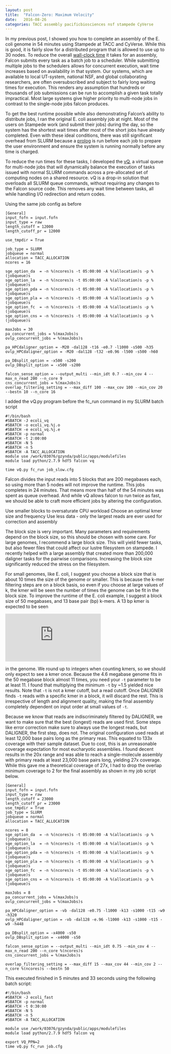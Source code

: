 ```yaml
---
layout: post
title:  "Falcon-Zero: Maximum Velocity"
date:   2016-08-26
categories: TACC assembly pacificbiosciences nsf stampede CyVerse
---
```


In my previous post, I showed you how to complete an assembly of the E. coli genome in 54 minutes using Stampede at TACC and CyVerse. While this is good, it is fairly slow for a distributed program that is allowed to use up to 30 nodes. To reduce the overall [wall-clock time](https://en.wikipedia.org/wiki/Wall-clock_time) it takes for an assembly, Falcon submits every task as a batch job to a scheduler. While submitting multiple jobs to the schedulers allows for concurrent execution, wait time increases based on availability in that system. Our systems, which are available to local UT-system, national NSF, and global collaborating researchers, are often oversubscribed and subject to fairly long waiting times for execution. This renders any assumption that hundreds or thousands of job submissions can be run to accomplish a given task totally impractical. Most large systems give higher priority to multi-node jobs in contrast to the single-node jobs falcon produces.

To get the best runtime possible while also demonstrating Falcon’s ability to distribute jobs, I ran the original E. coli assembly job at night. Most of the users on Stampede work (and submit their jobs) during the day, so the system has the shortest wait times after most of the short jobs have already completed. Even with these ideal conditions, there was still significant overhead from SLURM because a [prolog](http://slurm.schedmd.com/prolog_epilog.html) is run before each job to prepare the user environment and ensure the system is running normally before any time is charged.

To reduce the run times for these tasks, I developed the [vQ](https://github.com/zyndagj/vQ), a virtual queue for multi-node jobs that will dynamically balance the execution of tasks issued with normal SLURM commands across a pre-allocated set of computing nodes on a shared resource. vQ is a drop-in solution that overloads all SLURM queue commands, without requiring any changes to the Falcon source code. This removes any wait time between tasks, all while handling I/O redirection and return codes.

Using the same job config as before

```shell
[General]
input_fofn = input.fofn
input_type = raw
length_cutoff = 12000
length_cutoff_pr = 12000

use_tmpdir = True

job_type = SLURM
jobqueue = normal
allocation = TACC_ALLOCATION
ncores = 16

sge_option_da  = -n %(ncores)s -t 05:00:00 -A %(allocation)s -p %(jobqueue)s
sge_option_la  = -n %(ncores)s -t 05:00:00 -A %(allocation)s -p %(jobqueue)s
sge_option_pda = -n %(ncores)s -t 05:00:00 -A %(allocation)s -p %(jobqueue)s
sge_option_pla = -n %(ncores)s -t 05:00:00 -A %(allocation)s -p %(jobqueue)s
sge_option_fc  = -n %(ncores)s -t 05:00:00 -A %(allocation)s -p %(jobqueue)s
sge_option_cns = -n %(ncores)s -t 05:00:00 -A %(allocation)s -p %(jobqueue)s

maxJobs = 30
pa_concurrent_jobs = %(maxJobs)s
ovlp_concurrent_jobs = %(maxJobs)s

pa_HPCdaligner_option = -M20 -dal128 -t16 -e0.7 -l1000 -s500 -h35
ovlp_HPCdaligner_option = -M20 -dal128 -t32 -e0.96 -l500 -s500 -h60

pa_DBsplit_option = -x500 -s200
ovlp_DBsplit_option = -x500 -s200

falcon_sense_option = --output_multi --min_idt 0.7 --min_cov 4 --max_n_read 200 --n_core 9
cns_concurrent_jobs = %(maxJobs)s
overlap_filtering_setting = --max_diff 100 --max_cov 100 --min_cov 20 --bestn 10 --n_core 16
```

I added the vQ.py program before the fc_run command in my SLURM batch script

```shell
#!/bin/bash
#SBATCH -J ecoli_vq
#SBATCH -o ecoli_vq.%j.o
#SBATCH -e ecoli_vq.%j.e
#SBATCH -p normal
#SBATCH -t 2:00:00
#SBATCH -N 5
#SBATCH -n 5
#SBATCH -A TACC_ALLOCATION
module use /work/03076/gzynda/public/apps/modulefiles
module load python/2.7.9 hdf5 falcon vq

time vQ.py fc_run job_slow.cfg
```

Falcon divides the input reads into 5 blocks that are 200 megabases each, so using more than 5 nodes will not improve the runtime. This jobs completes in 24 minutes. That means more than half of the 54 minutes was spent as queue overhead. And while vQ allows falcon to run twice as fast, we should be able to craft more efficient jobs by altering the configuration.

Use smaller blocks to oversaturate CPU workload
Choose an optimal kmer size and frequency
Use less data - only the largest reads are ever used for correction and assembly

The block size is very important. Many parameters and requirements depend on the block size, so this should be chosen with some care. For large genomes, I recommend a large block size. This will yield fewer tasks, but also fewer files that could affect our lustre filesystem on stampede. I recently helped with a large assembly that created more than 200,000 daligner tasks for the pairwise comparisons. Increasing the block size significantly reduced the stress on the filesystem.

For small genomes, like E. coli, I suggest you choose a block size that is about 10 times the size of the genome or smaller. This is because the k-mer filtering steps are on a block basis, so even if you choose at large values of k, the kmer will be seen the number of times the genome can be fit in the block size. To improve the runtime of the E. coli example, I suggest a block size of 50 megabases, and 13 base pair (bp) k-mers. A 13 bp kmer is expected to be seen

![0.069](http://latex.codecogs.com/gif.latex?%5Cfrac%7B4.6*10%5E6-%2813-1%29%7D%7B4%5E%7B13%7D%7D%20%3D%200.069%20%5Ctext%7B%20times%7D)

in the genome. We round up to integers when counting kmers, so we should only expect to see a kmer once. Because the 4.6 megabase genome fits in the 50 megabase block almost 11 times, you need your `-t` parameter to be at least 11. I found that multiplying the minimum `-t` by ~1.5 yielded nice results. Note that `-t` is not a kmer cutoff, but a read cutoff. Once DALIGNER finds `-t` reads with a specific kmer in a block, it will discard the rest. This is irrespective of length and alignment quality, making the final assembly completely dependent on input order at small values of `-t`.

Because we know that reads are indiscriminately filtered by DALIGNER, we want to make sure that the best (longest) reads are used first. Some steps like error correction make sure to always use the longest reads, but DALIGNER, the first step, does not. The original configuration used reads at least 12,000 base pairs long as the primary reas. This equated to 133x coverage with their sample dataset. Due to cost, this is an unreasonable coverage expectation for most eucharyotic assemblies. I found decent results in the 20x range and was able to reach a single-molecule assembly with primary reads at least 23,000 base pairs long, yielding 27x coverage. While this gave me a theoretical coverage of 27x, I had to drop the overlap minimum coverage to 2 for the final assembly as shown in my job script below.

```shell
[General]
input_fofn = input.fofn
input_type = raw
length_cutoff = 23000
length_cutoff_pr = 23000
use_tmpdir = True
job_type = SLURM
jobqueue = normal
allocation = TACC_ALLOCATION

ncores = 8
sge_option_da  = -n %(ncores)s -t 05:00:00 -A %(allocation)s -p %(jobqueue)s
sge_option_la  = -n %(ncores)s -t 05:00:00 -A %(allocation)s -p %(jobqueue)s
sge_option_pda = -n %(ncores)s -t 05:00:00 -A %(allocation)s -p %(jobqueue)s                        
sge_option_pla = -n %(ncores)s -t 05:00:00 -A %(allocation)s -p %(jobqueue)s
sge_option_fc  = -n %(ncores)s -t 05:00:00 -A %(allocation)s -p %(jobqueue)s
sge_option_cns = -n %(ncores)s -t 05:00:00 -A %(allocation)s -p %(jobqueue)s

maxJobs = 8
pa_concurrent_jobs = %(maxJobs)s
ovlp_concurrent_jobs = %(maxJobs)s

pa_HPCdaligner_option = -vb -dal128 -e0.75 -l1000 -k13 -s1000 -t15 -w9 -h320
ovlp_HPCdaligner_option = -vb -dal128 -e.96 -l1000 -k13 -s1000 -t15 -w9 -h448

pa_DBsplit_option = -x4000 -s50
ovlp_DBsplit_option = -x4000 -s50

falcon_sense_option = --output_multi --min_idt 0.75 --min_cov 4 --max_n_read 200 --n_core %(ncores)s
cns_concurrent_jobs = %(maxJobs)s

overlap_filtering_setting = --max_diff 15 --max_cov 44 --min_cov 2 --n_core %(ncores)s --bestn 50
```

This executed finished in 5 minutes and 33 seconds using the following batch script:

```shell
#!/bin/bash
#SBATCH -J ecoli_fast
#SBATCH -p normal
#SBATCH -t 0:30:00
#SBATCH -N 5
#SBATCH -n 5
#SBATCH -A TACC_ALLOCATION

module use /work/03076/gzynda/public/apps/modulefiles
module load python/2.7.9 hdf5 falcon vq

export VQ_PPN=2
time vQ.py fc_run job.cfg
```
